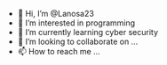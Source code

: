 - 👋 Hi, I’m @Lanosa23
- 👀 I’m interested in programming 
- 🌱 I’m currently learning cyber security 
- 💞️ I’m looking to collaborate on ...
- 📫 How to reach me ...

<!---
Lanosa23/Lanosa23 is a ✨ special ✨ repository because its `README.md` (this file) appears on your GitHub profile.
You can click the Preview link to take a look at your changes.
--->
